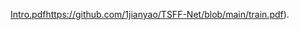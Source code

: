 [Intro.pdf](https://github.com/1jianyao/TSFF-Net/blob/main/train.pdf)https://github.com/1jianyao/TSFF-Net/blob/main/train.pdf).


